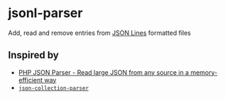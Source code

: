 # jsonl-parser
Add, read and remove entries from [JSON Lines](https://jsonlines.org/) formatted files

## Inspired by

* [PHP JSON Parser - Read large JSON from any source in a memory-efficient way](https://laravel-news.com/php-json-parser)
* [`json-collection-parser`](https://packagist.org/packages/maxakawizard/json-collection-parser)
